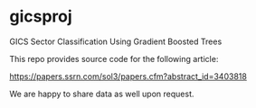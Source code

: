 # gicsproj
GICS Sector Classification Using Gradient Boosted Trees

This repo provides source code for the following article: 

https://papers.ssrn.com/sol3/papers.cfm?abstract_id=3403818

We are happy to share data as well upon request.

